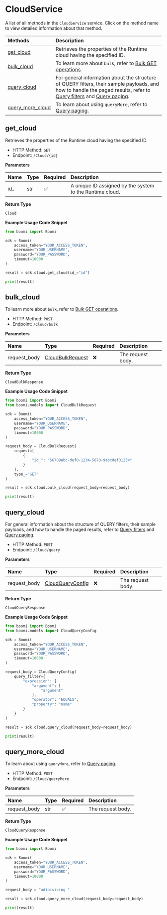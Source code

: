 # CloudService

A list of all methods in the `CloudService` service. Click on the method name to view detailed information about that method.

| Methods                               | Description                                                                                                                                                                                                                                     |
| :------------------------------------ | :---------------------------------------------------------------------------------------------------------------------------------------------------------------------------------------------------------------------------------------------- |
| [get_cloud](#get_cloud)               | Retrieves the properties of the Runtime cloud having the specified ID.                                                                                                                                                                          |
| [bulk_cloud](#bulk_cloud)             | To learn more about `bulk`, refer to [Bulk GET operations](#section/Introduction/Bulk-GET-operations).                                                                                                                                          |
| [query_cloud](#query_cloud)           | For general information about the structure of QUERY filters, their sample payloads, and how to handle the paged results, refer to [Query filters](#section/Introduction/Query-filters) and [Query paging](#section/Introduction/Query-paging). |
| [query_more_cloud](#query_more_cloud) | To learn about using `queryMore`, refer to [Query paging](#section/Introduction/Query-paging).                                                                                                                                                  |

## get_cloud

Retrieves the properties of the Runtime cloud having the specified ID.

- HTTP Method: `GET`
- Endpoint: `/Cloud/{id}`

**Parameters**

| Name | Type | Required | Description                                              |
| :--- | :--- | :------- | :------------------------------------------------------- |
| id\_ | str  | ✅       | A unique ID assigned by the system to the Runtime cloud. |

**Return Type**

`Cloud`

**Example Usage Code Snippet**

```python
from boomi import Boomi

sdk = Boomi(
    access_token="YOUR_ACCESS_TOKEN",
    username="YOUR_USERNAME",
    password="YOUR_PASSWORD",
    timeout=10000
)

result = sdk.cloud.get_cloud(id_="id")

print(result)
```

## bulk_cloud

To learn more about `bulk`, refer to [Bulk GET operations](#section/Introduction/Bulk-GET-operations).

- HTTP Method: `POST`
- Endpoint: `/Cloud/bulk`

**Parameters**

| Name         | Type                                              | Required | Description       |
| :----------- | :------------------------------------------------ | :------- | :---------------- |
| request_body | [CloudBulkRequest](../models/CloudBulkRequest.md) | ❌       | The request body. |

**Return Type**

`CloudBulkResponse`

**Example Usage Code Snippet**

```python
from boomi import Boomi
from boomi.models import CloudBulkRequest

sdk = Boomi(
    access_token="YOUR_ACCESS_TOKEN",
    username="YOUR_USERNAME",
    password="YOUR_PASSWORD",
    timeout=10000
)

request_body = CloudBulkRequest(
    request=[
        {
            "id_": "56789abc-def0-1234-5678-9abcdef01234"
        }
    ],
    type_="GET"
)

result = sdk.cloud.bulk_cloud(request_body=request_body)

print(result)
```

## query_cloud

For general information about the structure of QUERY filters, their sample payloads, and how to handle the paged results, refer to [Query filters](#section/Introduction/Query-filters) and [Query paging](#section/Introduction/Query-paging).

- HTTP Method: `POST`
- Endpoint: `/Cloud/query`

**Parameters**

| Name         | Type                                              | Required | Description       |
| :----------- | :------------------------------------------------ | :------- | :---------------- |
| request_body | [CloudQueryConfig](../models/CloudQueryConfig.md) | ❌       | The request body. |

**Return Type**

`CloudQueryResponse`

**Example Usage Code Snippet**

```python
from boomi import Boomi
from boomi.models import CloudQueryConfig

sdk = Boomi(
    access_token="YOUR_ACCESS_TOKEN",
    username="YOUR_USERNAME",
    password="YOUR_PASSWORD",
    timeout=10000
)

request_body = CloudQueryConfig(
    query_filter={
        "expression": {
            "argument": [
                "argument"
            ],
            "operator": "EQUALS",
            "property": "name"
        }
    }
)

result = sdk.cloud.query_cloud(request_body=request_body)

print(result)
```

## query_more_cloud

To learn about using `queryMore`, refer to [Query paging](#section/Introduction/Query-paging).

- HTTP Method: `POST`
- Endpoint: `/Cloud/queryMore`

**Parameters**

| Name         | Type | Required | Description       |
| :----------- | :--- | :------- | :---------------- |
| request_body | str  | ✅       | The request body. |

**Return Type**

`CloudQueryResponse`

**Example Usage Code Snippet**

```python
from boomi import Boomi

sdk = Boomi(
    access_token="YOUR_ACCESS_TOKEN",
    username="YOUR_USERNAME",
    password="YOUR_PASSWORD",
    timeout=10000
)

request_body = "adipisicing "

result = sdk.cloud.query_more_cloud(request_body=request_body)

print(result)
```

